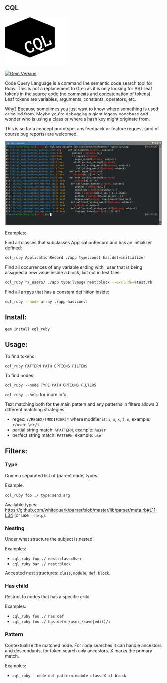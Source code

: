 CQL
---

![Logo](assets/cql_logo_small.png)

[![Gem Version](https://badge.fury.io/rb/cql_ruby.svg)](https://badge.fury.io/rb/cql_ruby)

Code Query Language is a command line semantic code search tool for Ruby. This is not a replacement to Grep as it is only looking for AST leaf tokens in the source code (no comments and concatenation of tokens). Leaf tokens are variables, arguments, constants, operators, etc.

Why? Because sometimes you just want to know where something is used or called from. Maybe you're debugging a giant legacy codebase and wonder who is using a class or where a hash key might originate from.

This is so far a concept prototype, any feedback or feature request (and of course bug reports) are welcomed.

![Screenshot](assets/screenshot.png)

Examples:

Find all classes that subclasses ApplicationRecord and has an initializer defined:

```bash
cql_ruby ApplicationRecord ./app type:const has:def=initializer
```

Find all occurrences of any variable ending with _user that is being assigned a new value inside a block, but not in test files:

```bash
cql_ruby r/_user$/ ./app type:lvasgn nest:block --exclude=%test.rb
```

Find all arrays that has a constant definition inside:

```bash
cql_ruby --node array ./app has:const
```

## Install:

```bash
gem install cql_ruby
```

## Usage:

To find tokens:

```
cql_ruby PATTERN PATH OPTIONS FILTERS
```

To find nodes:

```
cql_ruby --node TYPE PATH OPTIONS FILTERS
```

`cql_ruby --help` for more info.

Text matching both for the main pattern and any patterns in filters allows 3 different matching strategies:

- regex: `r/REGEX/(MODIFIER)*` where modifier is: `i`, `m`, `x`, `f`, `n`, example: `r/user_\d+/i` 
- partial string match: `%PATTERN`, example: `%user`
- perfect string match: `PATTERN`, example: `user`

## Filters:

### Type

Comma separated list of (parent node) types.

Example:

`cql_ruby foo ./ type:send,arg`

Available types: https://github.com/whitequark/parser/blob/master/lib/parser/meta.rb#L11-L34 (or use `--help`).
 
### Nesting

Under what structure the subject is nested.

Examples:

- `cql_ruby foo ./ nest:class=User`
- `cql_ruby bar ./ nest:block`

Accepted nest structures: `class`, `module`, `def`, `block`.

### Has child

Restrict to nodes that has a specific child.

Examples:

- `cql_ruby foo ./ has:def`
- `cql_ruby foo ./ has:def=r/user_(save|edit)/i`

### Pattern

Contextualize the matched node. For node searches it can handle ancestors and descendants, for token search only ancestors. X marks the primary match.

Examples:

- `cql_ruby --node def pattern:module-class-X-if-block`
